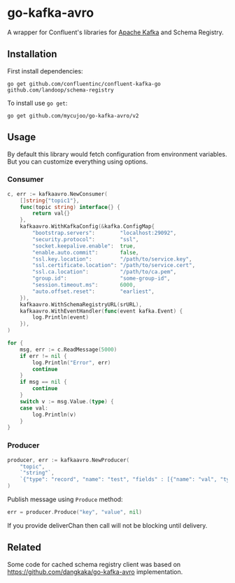# go-kafka-avro

A wrapper for Confluent's libraries for [Apache Kafka](http://kafka.apache.org/) and Schema Registry.

## Installation

First install dependencies:

    go get github.com/confluentinc/confluent-kafka-go github.com/landoop/schema-registry

To install use `go get`:

    go get github.com/mycujoo/go-kafka-avro/v2

## Usage

By default this library would fetch configuration from environment variables.
But you can customize everything using options.

### Consumer

```go
c, err := kafkaavro.NewConsumer(
    []string{"topic1"},
    func(topic string) interface{} {
        return val{}
    },
    kafkaavro.WithKafkaConfig(&kafka.ConfigMap{
        "bootstrap.servers":        "localhost:29092",
        "security.protocol":        "ssl",
        "socket.keepalive.enable":  true,
        "enable.auto.commit":       false,
        "ssl.key.location":         "/path/to/service.key",
        "ssl.certificate.location": "/path/to/service.cert",
        "ssl.ca.location":          "/path/to/ca.pem",
        "group.id":                 "some-group-id",
        "session.timeout.ms":       6000,
        "auto.offset.reset":        "earliest",
    }),
    kafkaavro.WithSchemaRegistryURL(srURL),
    kafkaavro.WithEventHandler(func(event kafka.Event) {
        log.Println(event)
    }),
)

for {
    msg, err := c.ReadMessage(5000)
    if err != nil {
        log.Println("Error", err)
        continue
    }
    if msg == nil {
        continue
    }
    switch v := msg.Value.(type) {
    case val:
        log.Println(v)
    }
}
```

### Producer

```go
producer, err := kafkaavro.NewProducer(
    "topic",
    `"string"`,
    `{"type": "record", "name": "test", "fields" : [{"name": "val", "type": "int", "default": 0}]}`,
)
```

Publish message using `Produce` method:

```go
err = producer.Produce("key", "value", nil)
```

If you provide deliverChan then call will not be blocking until delivery.

## Related

Some code for cached schema registry client was based on https://github.com/dangkaka/go-kafka-avro implementation.
